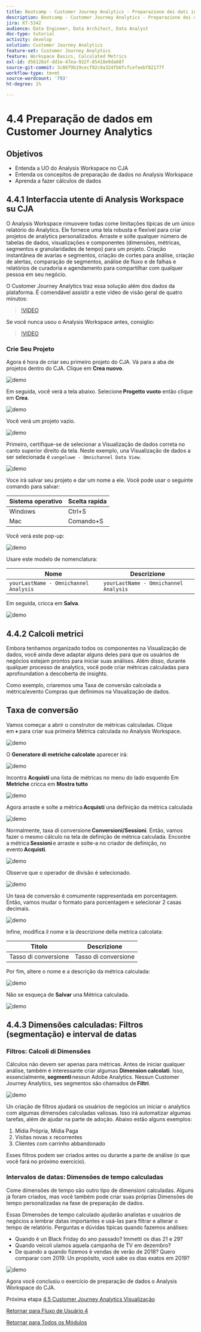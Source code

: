 ```yaml
---
title: Bootcamp - Customer Journey Analytics - Preparazione dei dati in Analysis Workspace - Brasile
description: Bootcamp - Customer Journey Analytics - Preparazione dei dati in Analysis Workspace - Brasile
jira: KT-5342
audience: Data Engineer, Data Architect, Data Analyst
doc-type: tutorial
activity: develop
solution: Customer Journey Analytics
feature-set: Customer Journey Analytics
feature: Workspace Basics, Calculated Metrics
exl-id: d56128af-dd1e-47ea-922f-85418e9da687
source-git-commit: 3c86f9b19cecf92c9a324fb6fcfcefaebf82177f
workflow-type: tm+mt
source-wordcount: '793'
ht-degree: 1%

---
```


# 4.4 Preparação de dados em Customer Journey Analytics

## Objetivos

- Entenda a UO do Analysis Workspace no CJA
- Entenda os concepitos de preparação de dados no Analysis Workspace
- Aprenda a fazer cálculos de dados

## 4.4.1 Interfaccia utente di Analysis Workspace su CJA

O Analysis Workspace rimuovere todas come limitações típicas de um único relatório do Analytics. Ele fornece uma tela robusta e flexível para criar projetos de analytics personalizados. Arraste e solte qualquer número de tabelas de dados, visualizações e componentes (dimensões, métricas, segmentos e granularidades de tempo) para um projeto. Criação instantânea de avarias e segmentos, criação de cortes para análise, criação de alertas, comparação de segmentos, análise de fluxo e de falhas e relatórios de curadoria e agendamento para compartilhar com qualquer pessoa em seu negócio.

O Customer Journey Analytics traz essa solução além dos dados da plataforma. É comendável assistir a este vídeo de visão geral de quatro minutos:

>[!VIDEO](https://video.tv.adobe.com/v/35109?quality=12&learn=on)

Se você nunca usou o Analysis Workspace antes, consiglio:

>[!VIDEO](https://video.tv.adobe.com/v/26266?quality=12&learn=on)

### Crie Seu Projeto

Agora é hora de criar seu primeiro projeto do CJA. Vá para a aba de projetos dentro do CJA. Clique em **Crea nuovo**.

![demo](./images/prmenu.png)

Em seguida, você verá a tela abaixo. Selecione **Progetto vuoto** então clique em **Crea**.

![demo](./images/prmenu1.png)

Você verá um projeto vazio.

![demo](./images/premptyprojects.png)

Primeiro, certifique-se de selecionar a Visualização de dados correta no canto superior direito da tela. Neste exemplo, una Visualização de dados a ser selecionada é `vangeluwe - Omnichannel Data View`.

![demo](./images/prdv.png)

Voce irá salvar seu projeto e dar um nome a ele. Você pode usar o seguinte comando para salvar:

| Sistema operativo | Scelta rapida |
| ----------------- |-------------| 
| Windows | Ctrl+S |
| Mac | Comando+S |

Você verá este pop-up:

![demo](./images/prsave.png)

Usare este modelo de nomenclatura:

| Nome | Descrizione |
| ----------------- |-------------| 
| `yourLastName - Omnichannel Analysis` | `yourLastName - Omnichannel Analysis` |

Em seguida, cricca em **Salva**.

![demo](./images/prsave2.png)

## 4.4.2 Calcoli metrici

Embora tenhamos organizado todos os componentes na Visualização de dados, você ainda deve adaptar alguns deles para que os usuários de negócios estejam prontos para iniciar suas análises. Além disso, durante qualquer processo de analytics, você pode criar métricas calculadas para aprofoundation a descoberta de insights.

Como exemplo, criaremos uma Taxa de conversão calcolada a métrica/evento Compras que definimos na Visualização de dados.

## Taxa de conversão

Vamos começar a abrir o construtor de métricas calculadas. Clique em **+** para criar sua primeira Métrica calculada no Analysis Workspace.

![demo](./images/pradd.png)

O **Generatore di metriche calcolate** aparecer irá:

![demo](./images/prbuilder.png)

Incontra **Acquisti** una lista de métricas no menu do lado esquerdo Em **Metriche** cricca em **Mostra tutto**

![demo](./images/calcbuildercr1.png)

Agora arraste e solte a métrica **Acquisti** una definição da métrica calculada

![demo](./images/calcbuildercr2.png)

Normalmente, taxa di conversione **Conversioni/Sessioni**. Então, vamos fazer o mesmo cálculo na tela de definição de métrica calculada. Encontre a métrica **Sessioni** e arraste e solte-a no criador de definição, no evento **Acquisti**.

![demo](./images/calcbuildercr3.png)

Observe que o operador de divisão é selecionado.

![demo](./images/calcbuildercr4.png)

Un taxa de conversão é comumente rappresentada em porcentagem. Então, vamos mudar o formato para porcentagem e selecionar 2 casas decimais.

![demo](./images/calcbuildercr5.png)

Infine, modifica il nome e la descrizione della metrica calcolata:

| Titolo | Descrizione |
| ----------------- |-------------| 
| Tasso di conversione | Tasso di conversione |

Por fim, altere o nome e a descrição da métrica calculada:

![demo](./images/calcbuildercr6.png)

Não se esqueça de **Salvar** una Métrica calculada.

![demo](./images/pr9.png)

## 4.4.3 Dimensões calculadas: Filtros (segmentação) e interval de datas

### Filtros: Calcoli di Dimensões

Cálculos não devem ser apenas para métricas. Antes de iniciar qualquer análise, também é interessante criar algumas **Dimension calcolati**. Isso, essencialmente, **segmenti** nessun Adobe Analytics. Nessun Customer Journey Analytics, ses segmentos são chamados de **Filtri**.

![demo](./images/prfilters.png)

Un criação de filtros ajudará os usuários de negócios un iniciar o analytics com algumas dimensões calculadas valiosas. Isso irá automatizar algumas tarefas, além de ajudar na parte de adoção. Abaixo estão alguns exemplos:

1. Mídia Própria, Mídia Paga
2. Visitas novas x recorrentes
3. Clientes com carrinho abbandonado

Esses filtros podem ser criados antes ou durante a parte de análise (o que você fará no próximo exercício).

### Intervalos de datas: Dimensões de tempo calculadas

Come dimensões de tempo são outro tipo de dimensioni calculadas. Alguns já foram criados, mas você também pode criar suas próprias Dimensões de tempo personalizadas na fase de preparação de dados.

Essas Dimensões de tempo calculado ajudarão analistas e usuários de negócios a lembrar datas importantes e usá-las para filtrar e alterar o tempo de relatório. Perguntas e dúvidas típicas quando fazemos análises:

- Quando è un Black Friday do ano passado? Immetti os dias 21 e 29?
- Quando veicoli ulamos aquela campanha de TV em dezembro?
- De quando a quando fizemos è vendas de verão de 2018? Quero comparar com 2019. Un propósito, você sabe os dias exatos em 2019?

![demo](./images/timedimensions.png)

Agora você conclusiu o exercício de preparação de dados o Analysis Workspace do CJA.

Próxima etapa [4.5 Customer Journey Analytics Visualização](./ex5.md)

[Retornar para Fluxo de Usuário 4](./uc4.md)

[Retornar para Todos os Módulos](./../../overview.md)
